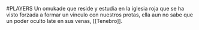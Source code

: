 #PLAYERS 
Un omukade que reside y estudia en la iglesia roja que se ha visto forzada a formar un vinculo con nuestros protas, ella aun no sabe que un poder oculto late en sus venas, [[Tenebro]].